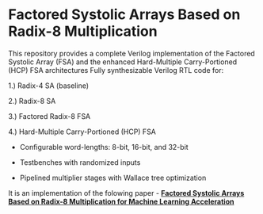 # Factored Systolic Arrays Based on Radix-8 Multiplication 
This repository provides a complete Verilog implementation of the Factored Systolic Array (FSA) and the enhanced Hard-Multiple Carry-Portioned (HCP) FSA architectures
Fully synthesizable Verilog RTL code for:

1.) Radix-4 SA (baseline)

2.) Radix-8 SA

3.) Factored Radix-8 FSA

4.) Hard-Multiple Carry-Portioned (HCP) FSA

- Configurable word-lengths: 8-bit, 16-bit, and 32-bit

- Testbenches with randomized inputs

- Pipelined multiplier stages with Wallace tree optimization

It is an implementation of the folowing paper - [**Factored Systolic Arrays Based on Radix-8 Multiplication for Machine Learning Acceleration**](https://ieeexplore.ieee.org/document/10520269)
